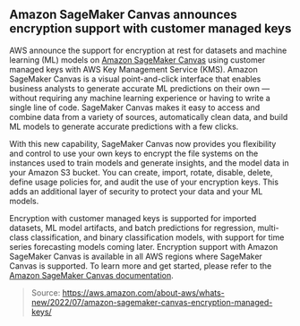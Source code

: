 ## Amazon SageMaker Canvas announces encryption support with customer managed keys

AWS announce the support for encryption at rest for datasets and machine learning (ML) models on [Amazon SageMaker Canvas](https://aws.amazon.com/sagemaker/canvas/) using customer managed keys with AWS Key Management Service (KMS). Amazon SageMaker Canvas is a visual point-and-click interface that enables business analysts to generate accurate ML predictions on their own — without requiring any machine learning experience or having to write a single line of code. SageMaker Canvas makes it easy to access and combine data from a variety of sources, automatically clean data, and build ML models to generate accurate predictions with a few clicks.

With this new capability, SageMaker Canvas now provides you flexibility and control to use your own keys to encrypt the file systems on the instances used to train models and generate insights, and the model data in your Amazon S3 bucket. You can create, import, rotate, disable, delete, define usage policies for, and audit the use of your encryption keys. This adds an additional layer of security to protect your data and your ML models.

Encryption with customer managed keys is supported for imported datasets, ML model artifacts, and batch predictions for regression, multi-class classification, and binary classification models, with support for time series forecasting models coming later. Encryption support with Amazon SageMaker Canvas is available in all AWS regions where SageMaker Canvas is supported. To learn more and get started, please refer to the [Amazon SageMaker Canvas documentation](https://docs.aws.amazon.com/sagemaker/latest/dg/canvas-kms.html).

> Source: https://aws.amazon.com/about-aws/whats-new/2022/07/amazon-sagemaker-canvas-encryption-managed-keys/